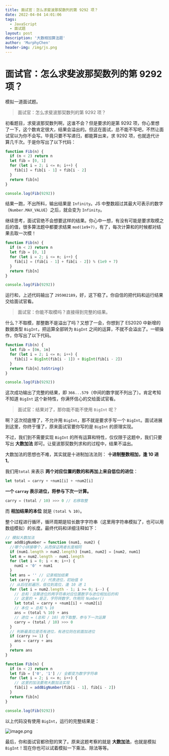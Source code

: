 ```yaml
---
title: 面试官：怎么求斐波那契数列的第 9292 项？
date: 2022-04-04 14:01:06
tags:
  - JavaScript
  - 面试题
layout: post
description: '大数相加算法题'
author: 'MurphyChen'
header-img: /img/js.png
---
```


# 面试官：怎么求斐波那契数列的第 9292 项？

模拟一道面试题。

> 面试官：怎么求斐波那契数列的第 9292 项？

初看题目，求斐波那契数列啊，这谁不会？但是要求的是第 9292 项，你心里想了一下，这个数肯定很大，结果会溢出的。但这在面试，总不能不写吧，不然让面试官以为你不会写。毕竟只要不写递归，都能算出来，求 9292 项，也就迭代计算几千次。于是你写出了以下代码：

```js
function Fib(n) {
  if (n < 2) return n
  let fib = [0, 1]
  for (let i = 2; i <= n; i++) {
    fib[i] = fib[i - 1] + fib[i - 2]
  }
  return fib[n]
}

console.log(Fib(9292))
```

结果一跑，不出所料，输出结果是 `Infinity`。JS 中整数超过其最大可表示的数字（`Number.MAX_VALUE`）之后，就会变为 `Infinity`。

继续思考，面试官绝不会想要这样的结果。你心中一想，有没有可能是要求取模之后的值，很多算法题中都要求结果 `mod(1e9+7)`，有了，每次计算和的时候都对结果去取一次模！

```js
function Fib(n) {
  if (n < 2) return n
  let fib = [0, 1]
  for (let i = 2; i <= n; i++) {
    fib[i] = (fib[i - 1] + fib[i - 2]) % (1e9 + 7)
  }
  return fib[n]
}

console.log(Fib(9292))
```

运行和，上述代码输出了 `295902189`，好，这下稳了。你自信的把代码和运行结果交给面试官看。

> 面试官：你能不取模吗？直接得到完整的结果。

什么？不取模，那整数不是溢出了吗？又想了一会，你想到了 ES2020 中新增的数据类型 `BigInt`，把运算全部转为 `BigInt` 之间的运算，不就不会溢出了。一顿操作，你写出了以下代码。

```js
function Fib(n) {
  let fib = [0n, 1n]
  for (let i = 2; i <= n; i++) {
    fib[i] = BigInt(fib[i - 1]) + BigInt(fib[i - 2])
  }
  return fib[n].toString()
}

console.log(Fib(9292))
```

这次成功输出了完整的结果，即 `366...579`（中间的数字就不列出了）。肯定考知不知道 `BigInt` 这个新特性，你满怀信心的交给面试官看。

> 面试官：结果对了，那你能不能不使用 `BigInt` 呢？

啊？这次彻底懵了，不允许用 `BigInt`，那不就是要求手写一个 `BigInt`。面试进展到这里，你终于懂了，原来面试官要你写的是 `BigInt` 的原理实现。

不过，我们到不需要实现 `BigInt` 的所有运算和特性，仅仅限于这题中，我们只要写出 **大数加法** 即可。让斐波那契数列求和的过程中，结果不溢出。

大数加法的思想也不难，其实就是十进制加法法则： **十进制整数相加，逢 10 进 1**。

我们用`total` 来表示 **两个对应位置的数的和再加上来自低位的进位**：

```js
let total = carry + +num1[i] + +num2[i]
```

**一个 `carray` 表示进位，将参与下次一计算。**

```js
carry = (total / 10) >>> 0 // 右移取整
```

而 **相加结果的本位** 就是 `(total % 10)`。

整个过程进行循环，循环周期是较长数字字符串（这里用字符串模拟了，也可以用数组模拟）的长度。最终代码和详细注释如下：

```js
// 模拟大数加法
var addBigNumber = function (num1, num2) {
  //哪个小拼接哪个，从而保证两者长度相同
  if (num1.length > num2.length) [num1, num2] = [num2, num1]
  let m = num2.length - num1.length
  for (let i = 0; i < m; i++) {
    num1 = '0' + num1
  }
  let ans = '' // 记录相加结果
  let carry = 0 // 代表进位，初始值 0
  // 从后往前遍历，低位到高位，逢 10 进 1
  for (let i = num2.length - 1; i >= 0; i--) {
    // 总和：没算进位的两字符串对应位置数字与进位相加后的和
    // 这里的 + 是正，字符转数字，作用同 Number()
    let total = carry + +num1[i] + +num2[i]
    // 本位 = 总和 % 10
    ans = (total % 10) + ans
    // 进位 = (总和 / 10) 向下取整，参与下一次运算
    carry = (total / 10) >>> 0
  }
  // 判断最高位是否有进位，有进位则在前面加进位
  if (carry >= 1) {
    ans = carry + ans
  }
  return ans
}

function Fib(n) {
  if (n < 2) return n
  let fib = ['0', '1'] // 全都变为数字字符串
  for (let i = 2; i <= n; i++) {
    // 这里的加法要用大数加法实现
    fib[i] = addBigNumber(fib[i - 1], fib[i - 2])
  }
  return fib[n]
}

console.log(Fib(9292))
```

以上代码没有使用 `BigInt`，运行的完整结果是：

![image.png](/img/fib-9292.jpg)

最后，你和面试官都欣慰的笑了。原来这题考察的就是 **大数加法**，也就是模拟 `BigInt`！现在你也可以试着模拟一下乘法、除法等等。
